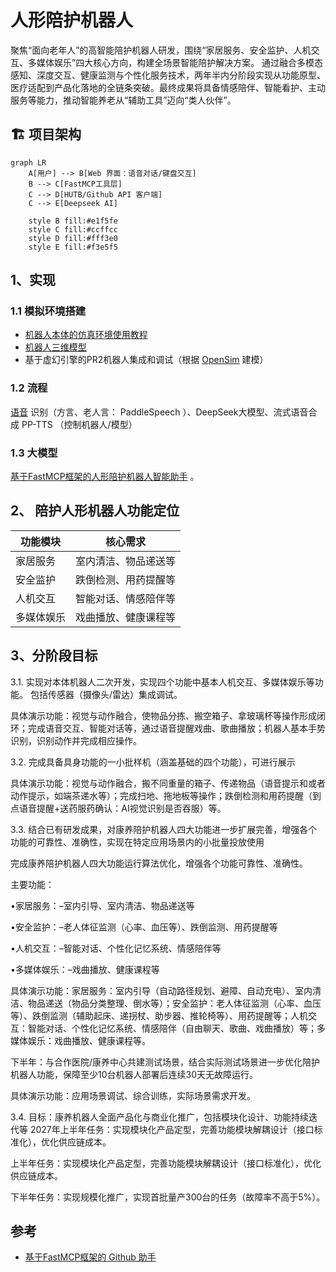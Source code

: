 # 人形陪护机器人

聚焦“面向老年人”的高智能陪护机器人研发，围绕“家居服务、安全监护、人机交互、多媒体娱乐”四大核心方向，构建全场景智能陪护解决方案。
通过融合多模态感知、深度交互、健康监测与个性化服务技术，两年半内分阶段实现从功能原型、医疗适配到产品化落地的全链条突破。最终成果将具备情感陪伴、智能看护、主动服务等能力，推动智能养老从“辅助工具”迈向“类人伙伴”。


## 🏗️ 项目架构

```mermaid
graph LR
    A[用户] --> B[Web 界面：语音对话/键盘交互]
    B --> C[FastMCP工具层]
    C --> D[HUTB/Github API 客户端]
    C --> E[Deepseek AI]
    
    style B fill:#e1f5fe
    style C fill:#ccffcc
    style D fill:#fff3e0
    style E fill:#f3e5f5
```


## 1、实现

### 1.1 模拟环境搭建

* [机器人本体的仿真环境使用教程](https://kuavo.lejurobot.com/manual/basic_usage/kuavo-ros-control/docs/4%E5%BC%80%E5%8F%91%E6%8E%A5%E5%8F%A3/%E4%BB%BF%E7%9C%9F%E7%8E%AF%E5%A2%83%E4%BD%BF%E7%94%A8/) 
* [机器人三维模型](https://gitee.com/OpenHUTB/kuavo-ros-opensource/tree/master/src/kuavo_assets/models)
* 基于虚幻引擎的PR2机器人集成和调试（根据 [OpenSim](https://github.com/OpenHUTB/move) 建模）


### 1.2 流程
[语音](https://mp.weixin.qq.com/s?src=11&timestamp=1754125763&ver=6150&signature=6MJAq932niAOOc0qQSU0kuIulTwbkRstev6RvAM0Q*v*bGEZEINUcdtIN4zu23ZW71o0-GD1OB7DU7YjJcCqaWt6Iv63U4SKUIy1z1cK3khakAGz-BcQuDzPMdsJEK9P&new=1) 识别（方言、老人言： PaddleSpeech ）、DeepSeek大模型、流式语音合成 PP-TTS （控制机器人/模型）

### 1.3 大模型

[基于FastMCP框架的人形陪护机器人智能助手](llm/README.md) 。





## 2、 陪护人形机器人功能定位

| 功能模块                                                                    | 核心需求                                                                                                                                                                                                                        |
|-----------------------------------------------------------------------|---------------------------------------------------------------------------------------------------------------------------------------------------------------------------------------------------------------------------|
| 家居服务                                          | 室内清洁、物品递送等                                                                                                                                                                                                        |
| 安全监护                                          | 跌倒检测、用药提醒等                                                                                                                                                                                                        |
| 人机交互                                          | 智能对话、情感陪伴等                                                                                                                                                                                                        |
| 多媒体娱乐                                          | 戏曲播放、健康课程等                                                                                                                                                                                                        |


## 3、分阶段目标

3.1. 实现对本体机器人二次开发，实现四个功能中基本人机交互、多媒体娱乐等功能。
包括传感器（摄像头/雷达）集成调试。

具体演示功能：视觉与动作融合，使物品分拣、搬空箱子、拿玻璃杯等操作形成闭环；完成语音交互、智能对话等，通过语音提醒戏曲、歌曲播放；机器人基本手势识别，识别动作并完成相应操作。



3.2. 完成具备具身功能的一小批样机（涵盖基础的四个功能），可进行展示


具体演示功能：视觉与动作融合，搬不同重量的箱子、传递物品（语音提示和或者动作提示，如端茶递水等）；完成扫地、拖地板等操作；跌倒检测和用药提醒（到点语音提醒+送药服药确认：AI视觉识别是否吞服）等。


3.3. 结合已有研发成果，对康养陪护机器人四大功能进一步扩展完善，增强各个功能的可靠性、准确性，实现在特定应用场景内的小批量投放使用

完成康养陪护机器人四大功能运行算法优化，增强各个功能可靠性、准确性。

主要功能：

•家居服务：–室内引导、室内清洁、物品递送等

•安全监护：–老人体征监测（心率、血压等）、跌倒监测、用药提醒等

•人机交互：–智能对话、个性化记忆系统、情感陪伴等

•多媒体娱乐：–戏曲播放、健康课程等


具体演示功能：家居服务：室内引导（自动路径规划、避障、自动充电）、室内清洁、物品递送（物品分类整理、倒水等）；安全监护：老人体征监测（心率、血压等）、跌倒监测（辅助起床、递拐杖、助步器、推轮椅等）、用药提醒等；人机交互：智能对话、个性化记忆系统、情感陪伴（自由聊天、歌曲、戏曲播放）等；多媒体娱乐：戏曲播放、健康课程等。


下半年：与合作医院/康养中心共建测试场景，结合实际测试场景进一步优化陪护机器人功能，保障至少10台机器人部署后连续30天无故障运行。


具体演示功能：应用场景调试、综合训练，实际场景需求开发。


3.4. 目标：康养机器人全面产品化与商业化推广，包括模块化设计、功能持续迭代等 2027年上半年任务：实现模块化产品定型，完善功能模块解耦设计（接口标准化），优化供应链成本。

上半年任务：实现模块化产品定型，完善功能模块解耦设计（接口标准化），优化供应链成本。

下半年任务：实现规模化推广，实现首批量产300台的任务（故障率不高于5%）。


## 参考

* [基于FastMCP框架的 Github 助手](https://github.com/wink-wink-wink555/ai-github-assistant)


